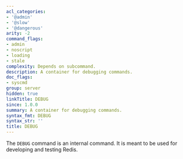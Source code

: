 ```yaml
---
acl_categories:
- '@admin'
- '@slow'
- '@dangerous'
arity: -2
command_flags:
- admin
- noscript
- loading
- stale
complexity: Depends on subcommand.
description: A container for debugging commands.
doc_flags:
- syscmd
group: server
hidden: true
linkTitle: DEBUG
since: 1.0.0
summary: A container for debugging commands.
syntax_fmt: DEBUG
syntax_str: ''
title: DEBUG
---
```

The `DEBUG` command is an internal command.
It is meant to be used for developing and testing Redis.